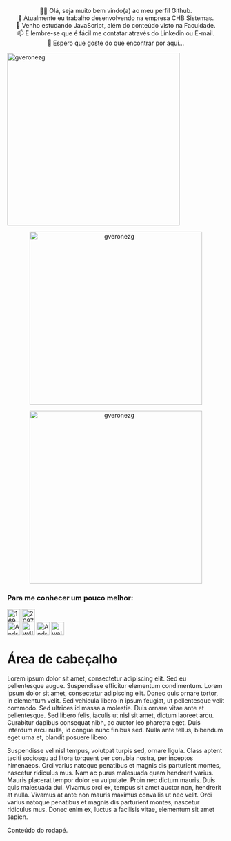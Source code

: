 <div>
  <p align='center'>
  👋😄 Olá, seja muito bem vindo(a) ao meu perfil Github.</br>💼 Atualmente eu trabalho desenvolvendo na empresa CHB Sistemas.</br>📖 Venho estudando JavaScript, além do conteúdo visto na Faculdade.</br>📫 E lembre-se que é fácil me contatar através do Linkedin ou E-mail.</br>🫶 Espero que goste do que encontrar por aqui...
  </p> <img width="400em" src="https://github-readme-stats.vercel.app/api?username=gveronezg&show_icons=true&locale=en&theme=prussian&hide_border=true&border_radius=4&date_format=j" alt="gveronezg"/> <p align="center">
  <img width="400em" src="https://github-readme-stats.vercel.app/api?username=gveronezg&show_icons=true&locale=en&theme=prussian&hide_border=true&border_radius=4&date_format=j" alt="gveronezg"/>
  </p>
</div>
<p align="center">
  <img width="400em" src="https://github-readme-streak-stats.herokuapp.com/?user=gveronezg&theme=prussian&hide_border=true&border_radius=4&date_format=j" alt="gveronezg"/>
</p>

<div>
  <h3 align="left">Para me conhecer um pouco melhor:</h3>
  <p align="left">
    <a href="https://api.whatsapp.com/send/?phone=5516991941010&text&app_absent=0" target="blank"><img align="center" src="https://cdn-icons-png.flaticon.com/512/3536/3536445.png" alt="16992062879" height="30" width="30" /></a> <a href="https://stackoverflow.com/users/20978841/andrewar10" target="blank"><img align="center" src="https://raw.githubusercontent.com/rahuldkjain/github-profile-readme-generator/master/src/images/icons/Social/stack-overflow.svg" alt="20978841" height="30" width="30" /></a><br />
    <a href="https://www.instagram.com/andre.guerra02/" target="blank"><img align="center" src="https://raw.githubusercontent.com/rahuldkjain/github-profile-readme-generator/master/src/images/icons/Social/instagram.svg" alt="Andre.guerra02" height="30" width="30" /></a>
<a href="https://www.linkedin.com/in/andr%C3%A9-guerra-santos-b54b281b6/" target="blank"><img align="center" src="https://cdn.jsdelivr.net/gh/devicons/devicon/icons/linkedin/linkedin-original.svg" alt="w4llfl0w3r13" height="30" width="30" /></a>
<a href="https://discord.gg/r2vr5uc4" target="blank"><img align="center" src="https://raw.githubusercontent.com/rahuldkjain/github-profile-readme-generator/master/src/images/icons/Social/discord.svg" alt="AndreWar10#6984" height="30" width="30" /></a>
<a href="mailto:andregs.dev@gmail.com" target="blank"><img align="center" src="https://cdn-icons-png.flaticon.com/512/281/281769.png" alt="wallflower408" height="30" width="30" /></a>
</p>
</div>



<body>
    <div id="cabecalho">
        <h1>Área de cabeçalho</h1>
    </div> 
    <div id="conteudo">
        <div id="primeiroConteudo" class="centralizado">
            <p>Lorem ipsum dolor sit amet, consectetur adipiscing elit. 
                Sed eu pellentesque augue. Suspendisse efficitur elementum condimentum. 
                Lorem ipsum dolor sit amet, consectetur adipiscing elit. Donec quis ornare 
                tortor, in elementum velit. Sed vehicula libero in ipsum feugiat, 
                ut pellentesque velit commodo. Sed ultrices id massa a molestie. 
                Duis ornare vitae ante et pellentesque. Sed libero felis, iaculis ut nisl 
                sit amet, dictum laoreet arcu. Curabitur dapibus consequat nibh, ac auctor 
                leo pharetra eget. Duis interdum arcu nulla, id congue nunc finibus sed. 
                Nulla ante tellus, bibendum eget urna et, blandit posuere libero.</p>
        </div> 
        <div id="segundoConteudo" class="centralizado">
            <p>Suspendisse vel nisl tempus, volutpat turpis sed, ornare ligula. 
                Class aptent taciti sociosqu ad litora torquent per conubia nostra, 
                per inceptos himenaeos. Orci varius natoque penatibus et magnis dis 
                parturient montes, nascetur ridiculus mus. Nam ac purus malesuada quam 
                hendrerit varius. Mauris placerat tempor dolor eu vulputate. 
                Proin nec dictum mauris. Duis quis malesuada dui. Vivamus orci ex, 
                tempus sit amet auctor non, hendrerit at nulla. Vivamus at ante non 
                mauris maximus convallis ut nec velit. Orci varius natoque penatibus 
                et magnis dis parturient montes, nascetur ridiculus mus. Donec enim ex, 
                luctus a facilisis vitae, elementum sit amet sapien.</p>
        </div>        
    </div> 
    <div id="rodape">
        <p>Conteúdo do rodapé.</p>
    </div>
</body>
</html>
